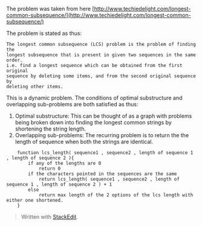 The problem was taken from here [http://www.techiedelight.com/longest-common-subsequence/](http://www.techiedelight.com/longest-common-subsequence/)

The problem is stated as thus:  

    The longest common subsequence (LCS) problem is the problem of finding the  
    longest subsequence that is present in given two sequences in the same order.  
    i.e. find a longest sequence which can be obtained from the first original  
    sequence by deleting some items, and from the second original sequence by  
    deleting other items.

This is a dynamic problem. The conditions of optimal substructure and overlapping sub-problems are both satisfied as thus:
1. Optimal substructure: This can be thought of as a graph with problems being broken down into finding the longest common strings by shortening the string length.
2. Overlapping sub-problems: The recurring problem is to return the the length of sequence when both the strings are identical.     
```
    function lcs_length( sequence1 , sequence2 , length of sequence 1 , length of sequence 2 ){  
	    if any of the lengths are 0
		    return 0
	    if the characters pointed in the sequences are the same
		    return lcs_length( sequence1 , sequence2 , length of sequence 1 , length of sequence 2 ) + 1
	    else 
		    return max length of the 2 options of the lcs length with either one shortened.
    }  
 ```
> Written with [StackEdit](https://stackedit.io/).
<!--stackedit_data:
eyJoaXN0b3J5IjpbLTk5MDE5ODgxNSwyOTM0MTg4MjddfQ==
-->